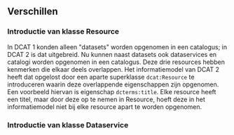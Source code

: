 ## Verschillen

### Introductie van klasse Resource
In DCAT 1 konden alleen "datasets" worden opgenomen in een catalogus; in DCAT 2 is dat uitgebreid. Nu kunnen naast datasets ook dataservices en catalogi worden opgenomen in een catalogus. Deze drie resources hebben kenmerken die elkaar deels overlappen. Het informatiemodel van DCAT 2 heeft dat opgelost door een aparte superklasse `dcat:Resource` te introduceren waarin deze overlappende eigenschappen zijn opgenomen. Een voorbeeld hiervan is eigenschap `dcterms:title`. Elke resource heeft een titel, maar door deze op te nemen in Resource, hoeft deze in het informatiemodel niet bij elke resource apart te worden opgenomen.

### Introductie van klasse Dataservice